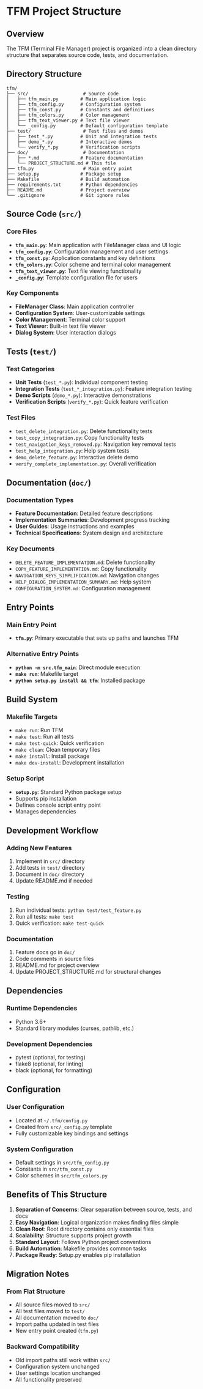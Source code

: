 # TFM Project Structure

## Overview
The TFM (Terminal File Manager) project is organized into a clean directory structure that separates source code, tests, and documentation.

## Directory Structure

```
tfm/
├── src/                    # Source code
│   ├── tfm_main.py        # Main application logic
│   ├── tfm_config.py      # Configuration system
│   ├── tfm_const.py       # Constants and definitions
│   ├── tfm_colors.py      # Color management
│   ├── tfm_text_viewer.py # Text file viewer
│   └── _config.py         # Default configuration template
├── test/                   # Test files and demos
│   ├── test_*.py          # Unit and integration tests
│   ├── demo_*.py          # Interactive demos
│   └── verify_*.py        # Verification scripts
├── doc/                    # Documentation
│   ├── *.md               # Feature documentation
│   └── PROJECT_STRUCTURE.md # This file
├── tfm.py                  # Main entry point
├── setup.py               # Package setup
├── Makefile               # Build automation
├── requirements.txt       # Python dependencies
├── README.md              # Project overview
└── .gitignore             # Git ignore rules
```

## Source Code (`src/`)

### Core Files
- **`tfm_main.py`**: Main application with FileManager class and UI logic
- **`tfm_config.py`**: Configuration management and user settings
- **`tfm_const.py`**: Application constants and key definitions
- **`tfm_colors.py`**: Color scheme and terminal color management
- **`tfm_text_viewer.py`**: Text file viewing functionality
- **`_config.py`**: Template configuration file for users

### Key Components
- **FileManager Class**: Main application controller
- **Configuration System**: User-customizable settings
- **Color Management**: Terminal color support
- **Text Viewer**: Built-in text file viewer
- **Dialog System**: User interaction dialogs

## Tests (`test/`)

### Test Categories
- **Unit Tests** (`test_*.py`): Individual component testing
- **Integration Tests** (`test_*_integration.py`): Feature integration testing
- **Demo Scripts** (`demo_*.py`): Interactive demonstrations
- **Verification Scripts** (`verify_*.py`): Quick feature verification

### Test Files
- `test_delete_integration.py`: Delete functionality tests
- `test_copy_integration.py`: Copy functionality tests
- `test_navigation_keys_removed.py`: Navigation key removal tests
- `test_help_integration.py`: Help system tests
- `demo_delete_feature.py`: Interactive delete demo
- `verify_complete_implementation.py`: Overall verification

## Documentation (`doc/`)

### Documentation Types
- **Feature Documentation**: Detailed feature descriptions
- **Implementation Summaries**: Development progress tracking
- **User Guides**: Usage instructions and examples
- **Technical Specifications**: System design and architecture

### Key Documents
- `DELETE_FEATURE_IMPLEMENTATION.md`: Delete functionality
- `COPY_FEATURE_IMPLEMENTATION.md`: Copy functionality
- `NAVIGATION_KEYS_SIMPLIFICATION.md`: Navigation changes
- `HELP_DIALOG_IMPLEMENTATION_SUMMARY.md`: Help system
- `CONFIGURATION_SYSTEM.md`: Configuration management

## Entry Points

### Main Entry Point
- **`tfm.py`**: Primary executable that sets up paths and launches TFM

### Alternative Entry Points
- **`python -m src.tfm_main`**: Direct module execution
- **`make run`**: Makefile target
- **`python setup.py install && tfm`**: Installed package

## Build System

### Makefile Targets
- `make run`: Run TFM
- `make test`: Run all tests
- `make test-quick`: Quick verification
- `make clean`: Clean temporary files
- `make install`: Install package
- `make dev-install`: Development installation

### Setup Script
- **`setup.py`**: Standard Python package setup
- Supports pip installation
- Defines console script entry point
- Manages dependencies

## Development Workflow

### Adding New Features
1. Implement in `src/` directory
2. Add tests in `test/` directory
3. Document in `doc/` directory
4. Update README.md if needed

### Testing
1. Run individual tests: `python test/test_feature.py`
2. Run all tests: `make test`
3. Quick verification: `make test-quick`

### Documentation
1. Feature docs go in `doc/`
2. Code comments in source files
3. README.md for project overview
4. Update PROJECT_STRUCTURE.md for structural changes

## Dependencies

### Runtime Dependencies
- Python 3.6+
- Standard library modules (curses, pathlib, etc.)

### Development Dependencies
- pytest (optional, for testing)
- flake8 (optional, for linting)
- black (optional, for formatting)

## Configuration

### User Configuration
- Located at `~/.tfm/config.py`
- Created from `src/_config.py` template
- Fully customizable key bindings and settings

### System Configuration
- Default settings in `src/tfm_config.py`
- Constants in `src/tfm_const.py`
- Color schemes in `src/tfm_colors.py`

## Benefits of This Structure

1. **Separation of Concerns**: Clear separation between source, tests, and docs
2. **Easy Navigation**: Logical organization makes finding files simple
3. **Clean Root**: Root directory contains only essential files
4. **Scalability**: Structure supports project growth
5. **Standard Layout**: Follows Python project conventions
6. **Build Automation**: Makefile provides common tasks
7. **Package Ready**: Setup.py enables pip installation

## Migration Notes

### From Flat Structure
- All source files moved to `src/`
- All test files moved to `test/`
- All documentation moved to `doc/`
- Import paths updated in test files
- New entry point created (`tfm.py`)

### Backward Compatibility
- Old import paths still work within `src/`
- Configuration system unchanged
- User settings location unchanged
- All functionality preserved
